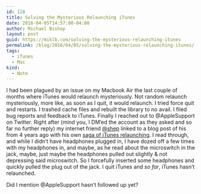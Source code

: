 ```yaml
---
id: 128
title: Solving the Mysterious Relaunching iTunes
date: 2016-04-05T14:57:00-04:00
author: Michael Bishop
layout: post
guid: https://miklb.com/solving-the-mysterious-relaunching-itunes
permalink: /blog/2016/04/05/solving-the-mysterious-relaunching-itunes/
tags:
  - iTunes
  - Mac
kind:
  - Note
---
```

<p>I had been plagued by an issue on my Macbook Air the last couple of months where iTunes would relaunch mysteriously. Not random relaunch mysteriously, more like, as soon as I quit, it would relaunch. I tried force quit and restarts. I trashed cache files and rebuilt the library to no avail. I filed bug reports and feedback to iTunes. Finally I reached out to @AppleSupport on Twitter. Right after (mind you, I DM’ed the account as they asked and so far no further reply) my internet friend <a href="https://twitter.com/shep">@shep</a> linked to a blog post of his from 4 years ago with his own <a href="https://iamshep.net/2012/08/the-never-ending-saga-of-itunes-launching-itself/">saga of iTunes relaunching</a>. I read through, and while I didn’t have headphones plugged in, I have dozed off a few times with my headphones in, and maybe, as he read about the microswitch in the jack, maybe, just maybe the headphones pulled out slightly & not depressing said microswitch. So I forcefully inserted some headphones and quickly pulled the plug out of the jack. I quit iTunes and <em>so far</em>, iTunes hasn’t relaunched.</p>

<p>Did I mention @AppleSupport hasn’t followed up yet?</p>

<p><a href="https://brid.gy/publish/twitter"></a></p>